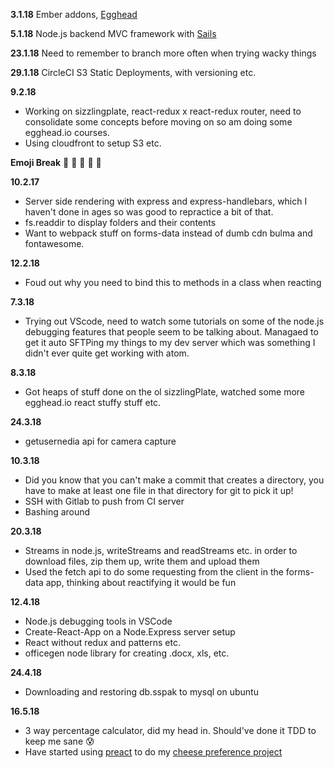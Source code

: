 **3.1.18**
Ember addons, [Egghead](https://egghead.io)

**5.1.18**
Node.js backend MVC framework with [Sails](https://sailsjs.com)

**23.1.18** Need to remember to branch more often when trying wacky things

**29.1.18**
CircleCI S3 Static Deployments, with versioning etc.

**9.2.18**
* Working on sizzlingplate, react-redux x react-redux router, need to consolidate some concepts before moving on so am doing some egghead.io courses.
* Using cloudfront to setup S3 etc.

**Emoji Break**
🤨  🦉  🏀 :octopus: :blue_car:

**10.2.17**
* Server side rendering with express and express-handlebars, which I haven't done in ages so was good to repractice a bit of that.
* fs.readdir to display folders and their contents
* Want to webpack stuff on forms-data instead of dumb cdn bulma and fontawesome.

**12.2.18**
* Foud out why you need to bind this to methods in a class when reacting

**7.3.18**
* Trying out VScode, need to watch some tutorials on some of the node.js debugging features that people seem to be talking about. Managaed to get it auto SFTPing my things to my dev server which was something I didn't ever quite get working with atom.

**8.3.18**
* Got heaps of stuff done on the ol sizzlingPlate, watched some more egghead.io react stuffy stuff etc.

**24.3.18**
* getusernedia api for camera capture

**10.3.18**
* Did you know that you can't make a commit that creates a directory, you have to make at least one file in that directory for git to pick it up!
* SSH with Gitlab to push from CI server
* Bashing around

**20.3.18**
* Streams in node.js, writeStreams and readStreams etc. in order to download files, zip them up, write them and upload them
* Used the fetch api to do some requesting from the client in the forms-data app, thinking about reactifying it would be fun

**12.4.18**
* Node.js debugging tools in VSCode
* Create-React-App on a Node.Express server setup
* React without redux and patterns etc.
* officegen node library for creating .docx, xls, etc.

**24.4.18**
* Downloading and restoring db.sspak to mysql on ubuntu

**16.5.18**
* 3 way percentage calculator, did my head in. Should've done it TDD to keep me sane 😰
* Have started using [preact](https://preactjs.com) to do my [cheese preference project](https://github.com/michael-lowe-nz/criteresDeFromage)

